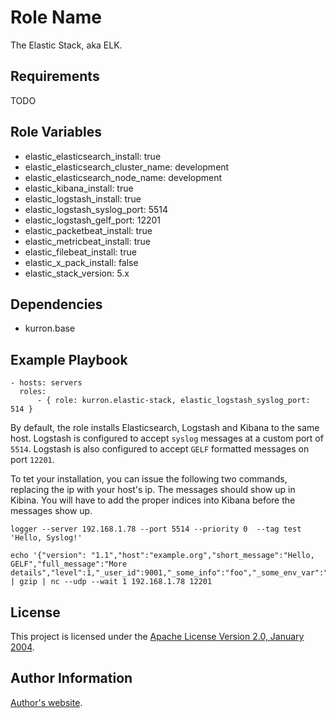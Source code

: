 Role Name
=========

The Elastic Stack, aka ELK.

Requirements
------------

TODO

Role Variables
--------------

* elastic_elasticsearch_install: true
* elastic_elasticsearch_cluster_name: development
* elastic_elasticsearch_node_name: development
* elastic_kibana_install: true
* elastic_logstash_install: true
* elastic_logstash_syslog_port: 5514
* elastic_logstash_gelf_port: 12201
* elastic_packetbeat_install: true
* elastic_metricbeat_install: true
* elastic_filebeat_install: true
* elastic_x_pack_install: false
* elastic_stack_version: 5.x

Dependencies
------------

* kurron.base

Example Playbook
----------------

```
- hosts: servers
  roles:
      - { role: kurron.elastic-stack, elastic_logstash_syslog_port: 514 }
```

By default, the role installs Elasticsearch, Logstash and Kibana to the same host.
Logstash is configured to accept `syslog` messages at a custom port of `5514`.
Logstash is also configured to accept `GELF` formatted messages on port `12201`.

To tet your installation, you can issue the following two commands, replacing the ip
with your host's ip.  The messages should show up in Kibina.  You will have to add
the proper indices into Kibana before the messages show up.

```
logger --server 192.168.1.78 --port 5514 --priority 0  --tag test 'Hello, Syslog!'

echo '{"version": "1.1","host":"example.org","short_message":"Hello, GELF","full_message":"More details","level":1,"_user_id":9001,"_some_info":"foo","_some_env_var":"bar"}' | gzip | nc --udp --wait 1 192.168.1.78 12201
```
License
-------

This project is licensed under the [Apache License Version 2.0, January 2004](http://www.apache.org/licenses/).

Author Information
------------------

[Author's website](http://jvmguy.com/).
